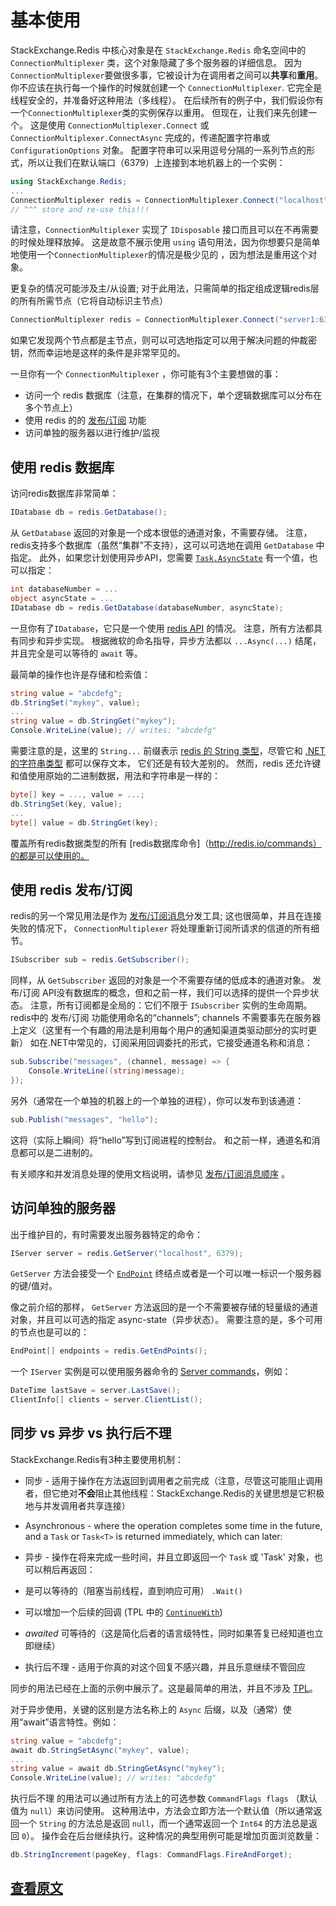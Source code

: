 ﻿基本使用
===

StackExchange.Redis 中核心对象是在 `StackExchange.Redis` 命名空间中的 `ConnectionMultiplexer`  类，这个对象隐藏了多个服务器的详细信息。
因为`ConnectionMultiplexer`要做很多事，它被设计为在调用者之间可以**共享**和**重用**。
你不应该在执行每一个操作的时候就创建一个 `ConnectionMultiplexer`. 它完全是线程安全的，并准备好这种用法（多线程）。
在后续所有的例子中，我们假设你有一个`ConnectionMultiplexer`类的实例保存以重用。 
但现在，让我们来先创建一个。 这是使用 `ConnectionMultiplexer.Connect` 或 `ConnectionMultiplexer.ConnectAsync` 完成的，传递配置字符串或`ConfigurationOptions` 对象。
配置字符串可以采用逗号分隔的一系列节点的形式，所以让我们在默认端口（6379）上连接到本地机器上的一个实例：

``` C#
using StackExchange.Redis;
...
ConnectionMultiplexer redis = ConnectionMultiplexer.Connect("localhost");
// ^^^ store and re-use this!!!
```

请注意，`ConnectionMultiplexer` 实现了 `IDisposable` 接口而且可以在不再需要的时候处理释放掉。
这是故意不展示使用 `using` 语句用法，因为你想要只是简单地使用一个`ConnectionMultiplexer`的情况是极少见的 ，因为想法是重用这个对象。

更复杂的情况可能涉及主/从设置; 对于此用法，只需简单的指定组成逻辑redis层的所有所需节点（它将自动标识主节点）

``` C#
ConnectionMultiplexer redis = ConnectionMultiplexer.Connect("server1:6379,server2:6379");
```

如果它发现两个节点都是主节点，则可以可选地指定可以用于解决问题的仲裁密钥，然而幸运地是这样的条件是非常罕见的。

一旦你有一个  `ConnectionMultiplexer` ，你可能有3个主要想做的事：

- 访问一个 redis 数据库（注意，在集群的情况下，单个逻辑数据库可以分布在多个节点上）
- 使用 redis 的的 [发布/订阅](http://redis.io/topics/pubsub) 功能
- 访问单独的服务器以进行维护/监视

使用 redis 数据库
---

访问redis数据库非常简单：

```C#
IDatabase db = redis.GetDatabase();
```
从 `GetDatabase` 返回的对象是一个成本很低的通道对象，不需要存储。
注意，redis支持多个数据库（虽然“集群”不支持），这可以可选地在调用 `GetDatabase` 中指定。
此外，如果您计划使用异步API，您需要 [`Task.AsyncState`][2] 有一个值，也可以指定：

```C#
int databaseNumber = ...
object asyncState = ...
IDatabase db = redis.GetDatabase(databaseNumber, asyncState);
```

一旦你有了`IDatabase`，它只是一个使用 [redis API](http://redis.io/commands) 的情况。 
注意，所有方法都具有同步和异步实现。 
根据微软的命名指导，异步方法都以 `...Async(...)` 结尾，并且完全是可以等待的 `await` 等。

最简单的操作也许是存储和检索值：

```C#
string value = "abcdefg";
db.StringSet("mykey", value);
...
string value = db.StringGet("mykey");
Console.WriteLine(value); // writes: "abcdefg"
```

需要注意的是，这里的 `String...` 前缀表示 [redis 的 String 类型](http://redis.io/topics/data-types)，尽管它和 [.NET 的字符串类型][3] 都可以保存文本， 它们还是有较大差别的。
然而，redis 还允许键和值使用原始的二进制数据，用法和字符串是一样的：

```C#
byte[] key = ..., value = ...;
db.StringSet(key, value);
...
byte[] value = db.StringGet(key);
```

覆盖所有redis数据类型的所有 [redis数据库命令]（http://redis.io/commands）的都是可以使用的。

使用 redis 发布/订阅
----

redis的另一个常见用法是作为 [发布/订阅消息](http://redis.io/topics/pubsub)分发工具;
这也很简单，并且在连接失败的情况下， `ConnectionMultiplexer` 将处理重新订阅所请求的信道的所有细节。

```C#
ISubscriber sub = redis.GetSubscriber();
```

同样，从 `GetSubscriber` 返回的对象是一个不需要存储的低成本的通道对象。
发布/订阅 API没有数据库的概念，但和之前一样，我们可以选择的提供一个异步状态。
注意，所有订阅都是全局的：它们不限于 `ISubscriber` 实例的生命周期。
redis中的 发布/订阅 功能使用命名的“channels”; channels 不需要事先在服务器上定义（这里有一个有趣的用法是利用每个用户的通知渠道类驱动部分的实时更新）
如在.NET中常见的，订阅采用回调委托的形式，它接受通道名称和消息：

```C#
sub.Subscribe("messages", (channel, message) => {
    Console.WriteLine((string)message);
});
```

另外（通常在一个单独的机器上的一个单独的进程），你可以发布到该通道：

```C#
sub.Publish("messages", "hello");
```

这将（实际上瞬间）将“hello”写到订阅进程的控制台。 和之前一样，通道名和消息都可以是二进制的。

有关顺序和并发消息处理的使用文档说明，请参见 [发布/订阅消息顺序](https://github.com/StackExchange/StackExchange.Redis/blob/master/Docs/PubSubOrder.md) 。

访问单独的服务器
---

出于维护目的，有时需要发出服务器特定的命令：

```C#
IServer server = redis.GetServer("localhost", 6379);
```

`GetServer` 方法会接受一个 [`EndPoint`](http://msdn.microsoft.com/en-us/library/system.net.endpoint(v=vs.110).aspx) 终结点或者是一个可以唯一标识一个服务器的键/值对。

像之前介绍的那样， `GetServer` 方法返回的是一个不需要被存储的轻量级的通道对象，并且可以可选的指定 async-state（异步状态）。
需要注意的是，多个可用的节点也是可以的：

```C#
EndPoint[] endpoints = redis.GetEndPoints();
```

一个 `IServer` 实例是可以使用服务器命令的 [Server commands](http://redis.io/commands#server)，例如：

```C#
DateTime lastSave = server.LastSave();
ClientInfo[] clients = server.ClientList();
```

同步 vs 异步 vs 执行后不理
---

StackExchange.Redis有3种主要使用机制：

- 同步 - 适用于操作在方法返回到调用者之前完成（注意，尽管这可能阻止调用者，但它绝对**不会**阻止其他线程：StackExchange.Redis的关键思想是它积极地与并发调用者共享连接）

- Asynchronous - where the operation completes some time in the future, and a `Task` or `Task<T>` is returned immediately, which can later:

- 异步 - 操作在将来完成一些时间，并且立即返回一个 `Task` 或 'Task<T>' 对象，也可以稍后再返回：

 - 是可以等待的（阻塞当前线程，直到响应可用） `.Wait()`
 - 可以增加一个后续的回调 (TPL 中的 [`ContinueWith`](http://msdn.microsoft.com/en-us/library/system.threading.tasks.task.continuewith(v=vs.110).aspx))
 - *awaited* 可等待的（这是简化后者的语言级特性，同时如果答复已经知道也立即继续） 

- 执行后不理 - 适用于你真的对这个回复不感兴趣，并且乐意继续不管回应

同步的用法已经在上面的示例中展示了。这是最简单的用法，并且不涉及 [TPL][1]。

对于异步使用，关键的区别是方法名称上的 `Async` 后缀，以及（通常）使用“await”语言特性。例如：

```C#
string value = "abcdefg";
await db.StringSetAsync("mykey", value);
...
string value = await db.StringGetAsync("mykey");
Console.WriteLine(value); // writes: "abcdefg"
```

执行后不理 的用法可以通过所有方法上的可选参数 `CommandFlags flags` （默认值为 `null`）来访问使用。
这种用法中，方法会立即方法一个默认值（所以通常返回一个 `String` 的方法总是返回 `null`，而一个通常返回一个 `Int64` 的方法总是返回 `0`）。
操作会在后台继续执行。这种情况的典型用例可能是增加页面浏览数量：

```C#
db.StringIncrement(pageKey, flags: CommandFlags.FireAndForget);
```

[查看原文](https://github.com/StackExchange/StackExchange.Redis/blob/master/Docs/Basics.md)
---

  [1]: http://msdn.microsoft.com/en-us/library/dd460717%28v=vs.110%29.aspx
  [2]: http://msdn.microsoft.com/en-us/library/system.threading.tasks.task.asyncstate(v=vs.110).aspx
  [3]: http://msdn.microsoft.com/en-us/library/system.string(v=vs.110).aspx
